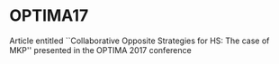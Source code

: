 # OPTIMA17
Article entitled ``Collaborative Opposite Strategies for HS: The case of MKP'' presented in the OPTIMA 2017 conference
